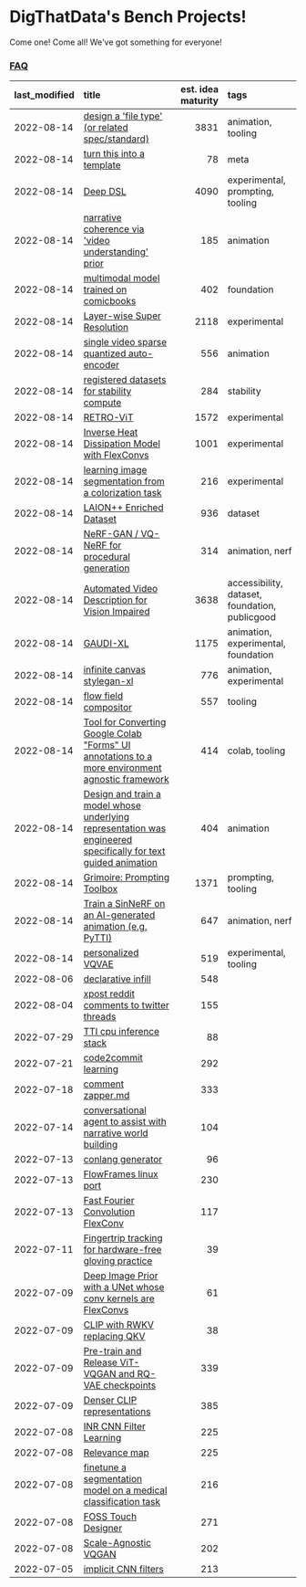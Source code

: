 # DigThatData's Bench Projects!

Come one! Come all! We've got something for everyone!

### [FAQ](https://github.com/dmarx/bench-warmers/blob/main/FAQ.md)

|last_modified|title|est. idea maturity|tags
|:---|:---|---:|:---|
|2022-08-14|[design a 'file type' (or related spec/standard)](filetype-for-ai-art-and-animation.md)|3831|animation, tooling|
|2022-08-14|[turn this into a template](benchwarmers-template.md)|78|meta|
|2022-08-14|[Deep DSL](multistage-unsupervised-deep-DSL-learning-from-prompts-data.md)|4090|experimental, prompting, tooling|
|2022-08-14|[narrative coherence via 'video understanding' prior](narrative_coherence_via_video_understanding_prior.md)|185|animation|
|2022-08-14|[multimodal model trained on comicbooks](multimodal-model-trained-on-comicbooks.md)|402|foundation|
|2022-08-14|[Layer-wise Super Resolution](layerwise-and-objectwise-inpainting-and-super-resolution.md)|2118|experimental|
|2022-08-14|[single video sparse quantized auto-encoder](single_video_sparse_quantized_auto-encoder.md)|556|animation|
|2022-08-14|[registered datasets for stability compute](registered-datasets-for-sstability-compute.md)|284|stability|
|2022-08-14|[RETRO-ViT](RETRO-ViT.md)|1572|experimental|
|2022-08-14|[Inverse Heat Dissipation Model with FlexConvs](IHDM_with_FlexConvs.md)|1001|experimental|
|2022-08-14|[learning image segmentation from a colorization task](learning_image_segmentation_from_a_colorization_task.md)|216|experimental|
|2022-08-14|[LAION++ Enriched Dataset](laion-plus-plus.md)|936|dataset|
|2022-08-14|[NeRF-GAN / VQ-NeRF for procedural generation](nerf-gan.md)|314|animation, nerf|
|2022-08-14|[Automated Video Description for Vision Impaired](automated-video-description.md)|3638|accessibility, dataset, foundation, publicgood|
|2022-08-14|[GAUDI-XL](gaudi-xl.md)|1175|animation, experimental, foundation|
|2022-08-14|[infinite canvas stylegan-xl](infinite-canvas-stylegan-xl.md)|776|animation, experimental|
|2022-08-14|[flow field compositor](flow-field-compositor.md)|557|tooling|
|2022-08-14|[Tool for Converting Google Colab "Forms" UI annotations to a more environment agnostic framework](colab-ui-converter.md)|414|colab, tooling|
|2022-08-14|[Design and train a model whose underlying representation was engineered specifically for text guided animation](image-model-designed-for-clip-guided-animation.md)|404|animation|
|2022-08-14|[Grimoire: Prompting Toolbox](grimoire.md)|1371|prompting, tooling|
|2022-08-14|[Train a SinNeRF on an AI-generated animation (e.g. PyTTI)](train_a_SinNeRF_on_a_pytti_animation.md)|647|animation, nerf|
|2022-08-14|[personalized VQVAE](personalized-vqvae.md)|519|experimental, tooling|
|2022-08-06|[declarative infill](declarative-infill.md)|548||
|2022-08-04|[xpost reddit comments to twitter threads](reddit2twitter.md)|155||
|2022-07-29|[TTI cpu inference stack](TTI-cpu-inference-stack.md)|88||
|2022-07-21|[code2commit learning](code2commit-learning.md)|292||
|2022-07-18|[comment zapper.md](comment-zapper.md)|333||
|2022-07-14|[conversational agent to assist with narrative world building](world-building-agent.md)|104||
|2022-07-13|[conlang generator](conlang_lm.md)|96||
|2022-07-13|[FlowFrames linux port](flowframes-linux-port.md)|230||
|2022-07-13|[Fast Fourier Convolution FlexConv](FFC-Flexconv.md)|117||
|2022-07-11|[Fingertrip tracking for hardware-free gloving practice](fingertrip_tracking_for_hardware_free_gloveing_practice.md)|39||
|2022-07-09|[Deep Image Prior with a UNet whose conv kernels are FlexConvs](FlexConv_DIP.md)|61||
|2022-07-09|[CLIP with RWKV replacing QKV](RWKV-CLIP.md)|38||
|2022-07-09|[Pre-train and Release ViT-VQGAN and RQ-VAE checkpoints](pretrained_vit-vqgan_checkpoints.md)|339||
|2022-07-09|[Denser CLIP representations](denser-CLIP.md)|385||
|2022-07-08|[INR CNN Filter Learning](INR_CNN_filter_learning.md)|225||
|2022-07-08|[Relevance map](Relevance_map.md)|225||
|2022-07-08|[finetune a segmentation model on a medical classification task](finetune_a_segmentation_model_on_a_medical_classification_task.md)|216||
|2022-07-08|[FOSS Touch Designer](FOSS_touch_designer.md)|271||
|2022-07-08|[Scale-Agnostic VQGAN](scale-agnostic_VQGAN.md)|202||
|2022-07-05|[implicit CNN filters](implicit-cnn-filters.md)|213||